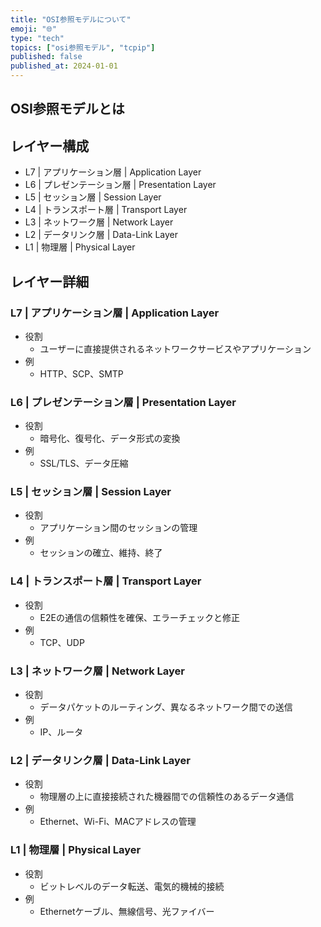```yaml
---
title: "OSI参照モデルについて"
emoji: "🌐"
type: "tech"
topics: ["osi参照モデル", "tcpip"]
published: false
published_at: 2024-01-01
---
```


## OSI参照モデルとは

## レイヤー構成

- L7 | アプリケーション層 | Application Layer
- L6 | プレゼンテーション層 | Presentation Layer
- L5 | セッション層 | Session Layer
- L4 | トランスポート層 | Transport Layer
- L3 | ネットワーク層 | Network Layer
- L2 | データリンク層 | Data-Link Layer
- L1 | 物理層 | Physical Layer

## レイヤー詳細

### L7 | アプリケーション層 | Application Layer

- 役割
  - ユーザーに直接提供されるネットワークサービスやアプリケーション
- 例
  - HTTP、SCP、SMTP

### L6 | プレゼンテーション層 | Presentation Layer

- 役割
  - 暗号化、復号化、データ形式の変換
- 例
  - SSL/TLS、データ圧縮

### L5 | セッション層 | Session Layer

- 役割
  - アプリケーション間のセッションの管理
- 例
  - セッションの確立、維持、終了

### L4 | トランスポート層 | Transport Layer

- 役割
  - E2Eの通信の信頼性を確保、エラーチェックと修正
- 例
  - TCP、UDP

### L3 | ネットワーク層 | Network Layer

- 役割
  - データパケットのルーティング、異なるネットワーク間での送信
- 例
  - IP、ルータ

### L2 | データリンク層 | Data-Link Layer

- 役割
  - 物理層の上に直接接続された機器間での信頼性のあるデータ通信
- 例
  - Ethernet、Wi-Fi、MACアドレスの管理

### L1 | 物理層 | Physical Layer

- 役割
  - ビットレベルのデータ転送、電気的機械的接続
- 例
  - Ethernetケーブル、無線信号、光ファイバー
